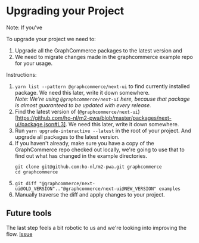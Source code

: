 # Upgrading your Project

Note: If you've

To upgrade your project we need to:

1. Upgrade all the GraphCommerce packages to the latest version and
2. We need to migrate changes made in the graphcommerce example repo for your
   usage.

Instructions:

1. `yarn list --pattern @graphcommerce/next-ui` to find currently installed
   package. We need this later, write it down somewhere.  
   _Note: We're using `@graphcommerce/next-ui` here, because that package is
   almost guaranteed to be updated with every release._
2. Find the latest version of
   (`@graphcommerce/next-ui`)[https://github.com/ho-nl/m2-pwa/blob/master/packages/next-ui/package.json#L3].
   We need this later, write it down somewhere.
3. Run `yarn upgrade-interactive --latest` in the root of your project. And
   upgrade all packages to the latest version.
4. If you haven't already, make sure you have a copy of the GraphCommerce repo
   checked out locally, we're going to use that to find out what has changed in
   the example directories.
   ```
   git clone git@github.com:ho-nl/m2-pwa.git graphcommerce
   cd graphcommerce
   ```
5. `git diff "@graphcommerce/next-ui@OLD_VERSION".."@graphcommerce/next-ui@NEW_VERSION" examples`
6. Manually traverse the diff and apply changes to your project.

## Future tools

The last step feels a bit robotic to us and we're looking into improving the
flow. [Issue](https://github.com/ho-nl/m2-pwa/issues/1173)
